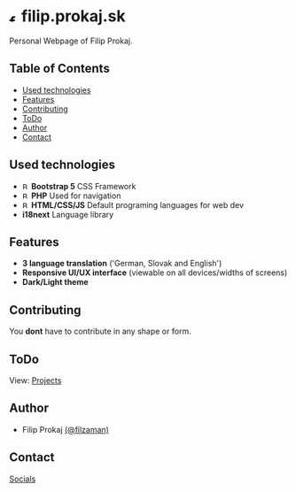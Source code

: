 # <img src="https://filip.prokaj.sk/favicon/android-chrome-512x512.png" alt="filip img" width="15"/> filip.prokaj.sk

Personal Webpage of Filip Prokaj.

## Table of Contents

- [Used technologies](#Used-technologies)
- [Features](#Features)
- [Contributing](#Contributing)
- [ToDo](#todo)
- [Author](#Autho)
- [Contact](#Contact)

## Used technologies

- <img src="https://img.icons8.com/?size=100&id=EzPCiQUqWWEa&format=png&color=000000" alt="Bootstrap" width="12"/> **Bootstrap 5** CSS Framework
- <img src="https://img.icons8.com/?size=100&id=anECpXcEIboQ&format=png&color=000000" alt="Bootstrap" width="12"/> **PHP** Used for navigation
- <img src="https://img.icons8.com/?size=100&id=20909&format=png&color=000000" alt="Bootstrap" width="12"/>  **HTML/CSS/JS** Default programing languages for web dev
- **i18next** Language library

## Features

- **3 language translation** ('German, Slovak and English')
- **Responsive UI/UX interface** (viewable on all devices/widths of screens)
- **Dark/Light theme**

## Contributing

You __dont__ have to contribute in any shape or form.

## ToDo

View: [Projects](https://github.com/users/filzaman/projects/2)

## Author
 
- Filip Prokaj [(@filzaman)](https://github.com/filzaman)

## Contact

[Socials](https://filip.prokaj.sk/socials)
